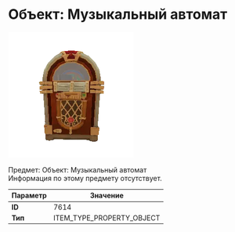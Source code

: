 # Объект: Музыкальный автомат

![Item Image](../img/7614.webp?raw=true)

Предмет: Объект: Музыкальный автомат<br>Информация по этому предмету отсутствует.


| Параметр | Значение |
|----------|----------|
| **ID** | 7614 |
| **Тип** | ITEM_TYPE_PROPERTY_OBJECT |

